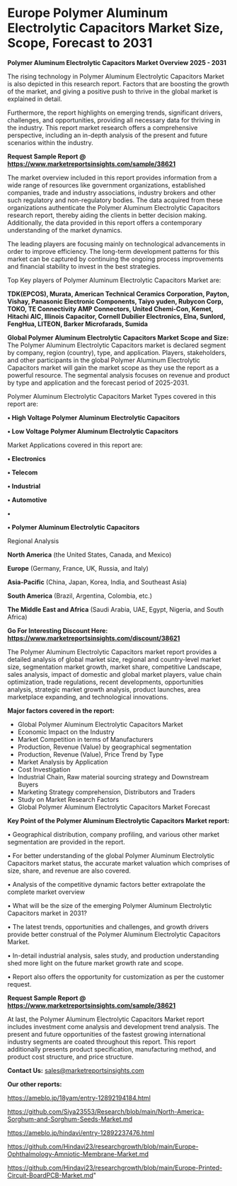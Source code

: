 # Europe Polymer Aluminum Electrolytic Capacitors Market Size, Scope, Forecast to 2031

<Strong> Polymer Aluminum Electrolytic Capacitors Market Overview 2025 - 2031</strong>

The rising technology in Polymer Aluminum Electrolytic Capacitors Market is also depicted in this research report. Factors that are boosting the growth of the market, and giving a positive push to thrive in the global market is explained in detail.

Furthermore, the report highlights on emerging trends, significant drivers, challenges, and opportunities, providing all necessary data for thriving in the industry. This report market research offers a comprehensive perspective, including an in-depth analysis of the present and future scenarios within the industry.

<strong>Request Sample Report @ <a href=https://www.marketreportsinsights.com/sample/38621>https://www.marketreportsinsights.com/sample/38621</a></strong>

The market overview included in this report provides information from a wide range of resources like government organizations, established companies, trade and industry associations, industry brokers and other such regulatory and non-regulatory bodies. The data acquired from these organizations authenticate the Polymer Aluminum Electrolytic Capacitors research report, thereby aiding the clients in better decision making. Additionally, the data provided in this report offers a contemporary understanding of the market dynamics.

The leading players are focusing mainly on technological advancements in order to improve efficiency. The long-term development patterns for this market can be captured by continuing the ongoing process improvements and financial stability to invest in the best strategies.

Top Key players of Polymer Aluminum Electrolytic Capacitors Market are:

<strong>TDK(EPCOS), Murata, American Technical Ceramics Corporation, Payton, Vishay, Panasonic Electronic Components, Taiyo yuden, Rubycon Corp, TOKO, TE Connectivity AMP Connectors, United Chemi-Con, Kemet, Hitachi AIC, Illinois Capacitor, Cornell Dubilier Electronics, Elna, Sunlord, FengHua, LITEON, Barker Microfarads, Sumida</strong>

<strong><b>Global Polymer Aluminum Electrolytic Capacitors Market Scope and Size:</b></strong>
The Polymer Aluminum Electrolytic Capacitors market is declared segment by company, region (country), type, and application. Players, stakeholders, and other participants in the global Polymer Aluminum Electrolytic Capacitors market will gain the market scope as they use the report as a powerful resource. The segmental analysis focuses on revenue and product by type and application and the forecast period of 2025-2031.

Polymer Aluminum Electrolytic Capacitors Market Types covered in this report are:

<strong>•  High Voltage Polymer Aluminum Electrolytic Capacitors

•  Low Voltage Polymer Aluminum Electrolytic Capacitors</strong>

Market Applications covered in this report are:

<strong>•  Electronics

•  Telecom

•  Industrial

•  Automotive

•  

•  Polymer Aluminum Electrolytic Capacitors</strong> 

Regional Analysis

<strong>North America</strong> (the United States, Canada, and Mexico)

<strong>Europe</strong> (Germany, France, UK, Russia, and Italy)

<strong>Asia-Pacific</strong> (China, Japan, Korea, India, and Southeast Asia)

<strong>South America</strong> (Brazil, Argentina, Colombia, etc.)

<strong>The Middle East and Africa</strong> (Saudi Arabia, UAE, Egypt, Nigeria, and South Africa)

<strong>Go For Interesting Discount Here: <a href=https://www.marketreportsinsights.com/discount/38621>https://www.marketreportsinsights.com/discount/38621</a></strong>

The Polymer Aluminum Electrolytic Capacitors market report provides a detailed analysis of global market size, regional and country-level market size, segmentation market growth, market share, competitive Landscape, sales analysis, impact of domestic and global market players, value chain optimization, trade regulations, recent developments, opportunities analysis, strategic market growth analysis, product launches, area marketplace expanding, and technological innovations.

<strong><b>Major factors covered in the report:</b></strong>
<ul>
  <li>Global Polymer Aluminum Electrolytic Capacitors Market </li>
  <li>Economic Impact on the Industry</li>
  <li>Market Competition in terms of Manufacturers</li>
  <li>Production, Revenue (Value) by geographical segmentation</li>
  <li>Production, Revenue (Value), Price Trend by Type</li>
  <li>Market Analysis by Application</li>
  <li>Cost Investigation</li>
  <li>Industrial Chain, Raw material sourcing strategy and Downstream Buyers</li>
  <li>Marketing Strategy comprehension, Distributors and Traders</li>
  <li>Study on Market Research Factors</li>
  <li>Global Polymer Aluminum Electrolytic Capacitors Market Forecast</li>
</ul>

<strong><b>Key Point of the Polymer Aluminum Electrolytic Capacitors Market report:</b></strong>

• Geographical distribution, company profiling, and various other market segmentation are provided in the report.

• For better understanding of the global Polymer Aluminum Electrolytic Capacitors market status, the accurate market valuation which comprises of size, share, and revenue are also covered.

• Analysis of the competitive dynamic factors better extrapolate the complete market overview

• What will be the size of the emerging Polymer Aluminum Electrolytic Capacitors market in 2031?

• The latest trends, opportunities and challenges, and growth drivers provide better construal of the Polymer Aluminum Electrolytic Capacitors Market.

• In-detail industrial analysis, sales study, and production understanding shed more light on the future market growth rate and scope.

• Report also offers the opportunity for customization as per the customer request.

<strong>Request Sample Report @ <a href=https://www.marketreportsinsights.com/sample/38621>https://www.marketreportsinsights.com/sample/38621</a></strong>

At last, the Polymer Aluminum Electrolytic Capacitors Market report includes investment come analysis and development trend analysis. The present and future opportunities of the fastest growing international industry segments are coated throughout this report. This report additionally presents product specification, manufacturing method, and product cost structure, and price structure.

<strong>Contact Us:</strong>
sales@marketreportsinsights.com

<strong>Our other reports:</strong>

<a href=https://ameblo.jp/18yam/entry-12892194184.html>https://ameblo.jp/18yam/entry-12892194184.html</a>

<a href=https://github.com/Siya23553/Research/blob/main/North-America-Sorghum-and-Sorghum-Seeds-Market.md>https://github.com/Siya23553/Research/blob/main/North-America-Sorghum-and-Sorghum-Seeds-Market.md</a>

<a href=https://ameblo.jp/hindavi/entry-12892237476.html>https://ameblo.jp/hindavi/entry-12892237476.html</a>

<a href=https://github.com/Hindavi23/researchgrowth/blob/main/Europe-Ophthalmology-Amniotic-Membrane-Market.md>https://github.com/Hindavi23/researchgrowth/blob/main/Europe-Ophthalmology-Amniotic-Membrane-Market.md</a>

<a href=https://github.com/Hindavi23/researchgrowth/blob/main/Europe-Printed-Circuit-BoardPCB-Market.md>https://github.com/Hindavi23/researchgrowth/blob/main/Europe-Printed-Circuit-BoardPCB-Market.md</a>"
